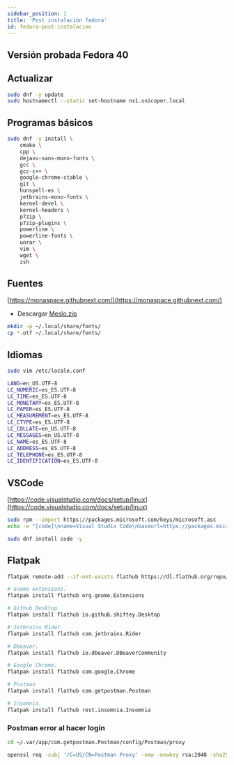 ```yaml
---
sidebar_position: 1
title: 'Post instalación fedora'
id: fedora-post-instalacion
---
```


## Versión probada Fedora 40

## Actualizar

```bash
sudo dnf -y update
sudo hostnamectl --static set-hostname ns1.snicoper.local
```

## Programas básicos

```bash
sudo dnf -y install \
    cmake \
    cpp \
    dejavu-sans-mono-fonts \
    gcc \
    gcc-c++ \
    google-chrome-stable \
    git \
    hunspell-es \
    jetbrains-mono-fonts \
    kernel-devel \
    kernel-headers \
    p7zip \
    p7zip-plugins \
    powerline \
    powerline-fonts \
    unrar \
    vim \
    wget \
    zsh
```

## Fuentes

[https://monaspace.githubnext.com/](https://monaspace.githubnext.com/)

- Descargar [Meslo.zip](https://github.com/ryanoasis/nerd-fonts/releases/download/v2.0.0/Meslo.zip)

```bash
mkdir -p ~/.local/share/fonts/
cp *.otf ~/.local/share/fonts/
```

## Idiomas

```bash
sudo vim /etc/locale.conf
```

```bash
LANG=en_US.UTF-8
LC_NUMERIC=es_ES.UTF-8
LC_TIME=es_ES.UTF-8
LC_MONETARY=es_ES.UTF-8
LC_PAPER=es_ES.UTF-8
LC_MEASUREMENT=es_ES.UTF-8
LC_CTYPE=es_ES.UTF-8
LC_COLLATE=en_US.UTF-8
LC_MESSAGES=en_US.UTF-8
LC_NAME=es_ES.UTF-8
LC_ADDRESS=es_ES.UTF-8
LC_TELEPHONE=es_ES.UTF-8
LC_IDENTIFICATION=es_ES.UTF-8
```

## VSCode

[https://code.visualstudio.com/docs/setup/linux](https://code.visualstudio.com/docs/setup/linux)

```bash
sudo rpm --import https://packages.microsoft.com/keys/microsoft.asc
echo -e "[code]\nname=Visual Studio Code\nbaseurl=https://packages.microsoft.com/yumrepos/vscode\nenabled=1\ngpgcheck=1\ngpgkey=https://packages.microsoft.com/keys/microsoft.asc" | sudo tee /etc/yum.repos.d/vscode.repo > /dev/null

sudo dnf install code -y
```

## Flatpak

```bash
flatpak remote-add --if-not-exists flathub https://dl.flathub.org/repo/flathub.flatpakrepo

# Gnome extensions.
flatpak install flathub org.gnome.Extensions

# Github Desktop.
flatpak install flathub io.github.shiftey.Desktop

# Jetbrains Rider.
flatpak install flathub com.jetbrains.Rider

# Dbeaver.
flatpak install flathub io.dbeaver.DBeaverCommunity

# Google Chrome.
flatpak install flathub com.google.Chrome

# Postman
flatpak install flathub com.getpostman.Postman

# Insomnia.
flatpak install flathub rest.insomnia.Insomnia
```

### Postman error al hacer login

```bash
cd ~/.var/app/com.getpostman.Postman/config/Postman/proxy

openssl req -subj '/C=US/CN=Postman Proxy' -new -newkey rsa:2048 -sha256 -days 365 -nodes -x509 -keyout postman-proxy-ca.key -out postman-proxy-ca.crt
```
